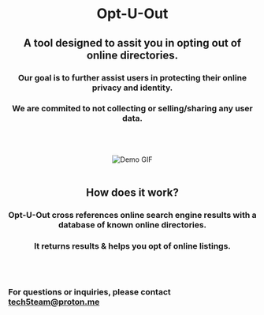 <div align="center">

# **Opt-U-Out**
## A tool designed to assit you in opting out of online directories. 
### Our goal is to further assist users in protecting their online privacy and identity.
### We are commited to not collecting or selling/sharing any user data.
<br><br>

![Demo GIF](https://i.imgur.com/Y2vLy0S.gif)
<br><br>

## **How does it work?**
### Opt-U-Out cross references online search engine results with a database of known online directories.
### It returns results & helps you opt of online listings.
</div>  
<br><br>

### For questions or inquiries, please contact tech5team@proton.me
<!-- ![image of landing page](https://i.imgur.com/n5PQzAF.png) -->
